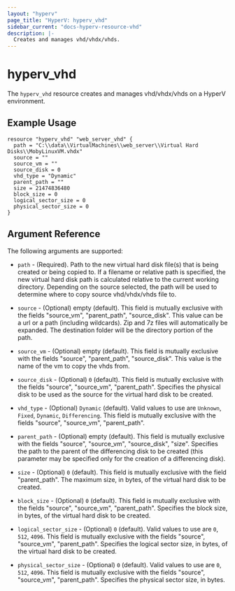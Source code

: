 ```yaml
---
layout: "hyperv"
page_title: "HyperV: hyperv_vhd"
sidebar_current: "docs-hyperv-resource-vhd"
description: |-
  Creates and manages vhd/vhdx/vhds.
---
```


# hyperv\_vhd

The ``hyperv_vhd`` resource creates and manages vhd/vhdx/vhds on a HyperV environment.

## Example Usage

```hcl
resource "hyperv_vhd" "web_server_vhd" {
  path = "C:\\data\\VirtualMachines\\web_server\\Virtual Hard Disks\\MobyLinuxVM.vhdx"
  source = ""
  source_vm = ""
  source_disk = 0
  vhd_type = "Dynamic"
  parent_path = ""
  size = 21474836480
  block_size = 0
  logical_sector_size = 0
  physical_sector_size = 0
}
```

## Argument Reference

The following arguments are supported:

* `path` - (Required). Path to the new virtual hard disk file(s) that is being created or being copied to. If a filename or relative path is specified, the new virtual hard disk path is calculated relative to the current working directory. Depending on the source selected, the path will be used to determine where to copy source vhd/vhdx/vhds file to.

* `source` - (Optional) empty (default). This field is mutually exclusive with the fields "source_vm", "parent_path", "source_disk". This value can be a url or a path (including wildcards). Zip and 7z files will automatically be expanded. The destination folder will be the directory portion of the path.

* `source_vm` - (Optional) empty (default). This field is mutually exclusive with the fields "source", "parent_path", "source_disk". This value is the name of the vm to copy the vhds from.

* `source_disk` - (Optional) `0` (default). This field is mutually exclusive with the fields "source", "source_vm", "parent_path". Specifies the physical disk to be used as the source for the virtual hard disk to be created.

* `vhd_type` - (Optional) `Dynamic` (default). Valid values to use are `Unknown`, `Fixed`, `Dynamic`, `Differencing`. This field is mutually exclusive with the fields "source", "source_vm", "parent_path".

* `parent_path` - (Optional) empty (default). This field is mutually exclusive with the fields "source", "source_vm", "source_disk", "size". Specifies the path to the parent of the differencing disk to be created (this parameter may be specified only for the creation of a differencing disk).

* `size` - (Optional) `0` (default). This field is mutually exclusive with the field "parent_path". The maximum size, in bytes, of the virtual hard disk to be created.

* `block_size` - (Optional) `0` (default). This field is mutually exclusive with the fields "source", "source_vm", "parent_path". Specifies the block size, in bytes, of the virtual hard disk to be created.

* `logical_sector_size` - (Optional) `0` (default). Valid values to use are `0`, `512`, `4096`. This field is mutually exclusive with the fields "source", "source_vm", "parent_path". Specifies the logical sector size, in bytes, of the virtual hard disk to be created. 

* `physical_sector_size` - (Optional) `0` (default). Valid values to use are `0`, `512`, `4096`. This field is mutually exclusive with the fields	"source",	"source_vm", "parent_path". Specifies the physical sector size, in bytes.
